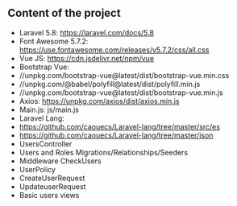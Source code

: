 ## Content of the project

- Laravel 5.8: https://laravel.com/docs/5.8
- Font Awesome 5.7.2: https://use.fontawesome.com/releases/v5.7.2/css/all.css
- Vue JS: https://cdn.jsdelivr.net/npm/vue
- Bootstrap Vue: 
- //unpkg.com/bootstrap-vue@latest/dist/bootstrap-vue.min.css
- //unpkg.com/@babel/polyfill@latest/dist/polyfill.min.js
- //unpkg.com/bootstrap-vue@latest/dist/bootstrap-vue.min.js
- Axios: https://unpkg.com/axios/dist/axios.min.js
- Main.js: js/main.js
- Laravel Lang:
- https://github.com/caouecs/Laravel-lang/tree/master/src/es
- https://github.com/caouecs/Laravel-lang/tree/master/json
- UsersController
- Users and Roles Migrations/Relationships/Seeders
- Middleware CheckUsers
- UserPolicy
- CreateUserRequest
- UpdateuserRequest 
- Basic users views 
